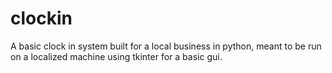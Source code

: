 # clockin
A basic clock in system built for a local business in python, meant to be run on a localized machine using tkinter for a basic gui.
